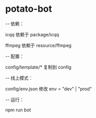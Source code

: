 # potato-bot

--
依赖：

icqq 依赖于 package/icqq

ffmpeg 依赖于 resource/ffmpeg

--
配置：

config/template/\* 复制到 config

--
线上模式：

config/env.json 修改 env = "dev" | "prod"

--
运行：

npm run bot
